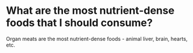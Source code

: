 # What are the most nutrient-dense foods that I should consume?

Organ meats are the most nutrient-dense foods - animal liver, brain, hearts, etc.